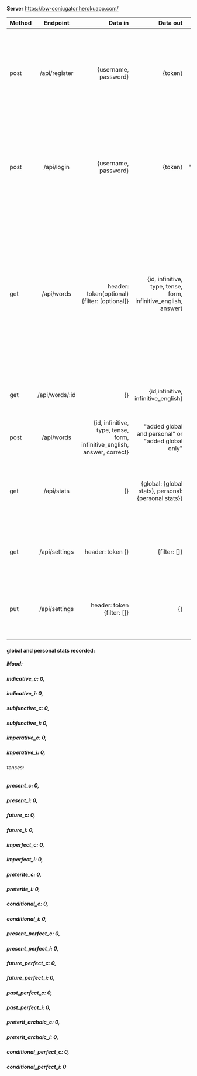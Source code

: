 **Server**
https://bw-conjugator.herokuapp.com/

| Method        | Endpoint      | Data in  | Data out | Example output| description|
| ------------- |:-------------:| -----:|  -----:|  -----:|  -----:|
| post | /api/register |  {username, password} | {token} | { "token": "eyJhbGciOiJIUzI1NiIsInR5cCI6IkpXVCJ9.eyJzdWJqZWN0Ijo1NywidXNlcm5hbWUiOiJ1c2VyIiwiYXV0aGVudGljYXRpb24iOiIkMmEkMTAkcnFSN3dPT1NJU3ZLb0xaSzhYcC5LdXlSbzFRbmdJV1k4ZG10YlB2Z0JuZFF6dnNwWnVBV08iLCJpYXQiOjE1NjM2NzczNDUsImV4cCI6MTU2Mzc2Mzc0NX0._RQwoHl_Yv7vNcdjEcT7hycf9W0C2ExURk4arlX-yOw" } | pass in a username and password and creates a new account for you and returns you a token to be stored and reused|
| post | /api/login | {username, password} | {token} | { "token":"eyJhbGciOiJIUzI1NiIsInR5cCI6IkpXVCJ9.eyJzdWJqZWN0Ijo1NywidXNlcm5hbWUiOiJ1c2VyIiwiYXV0aGVudGljYXRpb24iOiIkMmEkMTAkcnFSN3dPT1NJU3ZLb0xaSzhYcC5LdXlSbzFRbmdJV1k4ZG10YlB2Z0JuZFF6dnNwWnVBV08iLCJpYXQiOjE1NjM2NzczNDUsImV4cCI6MTU2Mzc2Mzc0NX0._RQwoHl_Yv7vNcdjEcT7hycf9W0C2ExURk4arlX-yOw" } | pass in a username and password and validates your user exist and password is correct then sends you a token to store
| get  | /api/words | header: token(optional) {filter: [optional]} | {id, infinitive, type, tense, form, infinitive_english, answer} | { "id": "154", "infinitive": "compartir", "type": "indicative", "tense": "present", "form": "usted", "infinitive_english": "to share; to divide [up]", "answer": "comparte" } | pass a token and get automatic filtering based on the users settings, or pass no token and just a filter key value and get filtering based on that, or pass nothing and get default values. |
| get | /api/words/:id | {} | {id,infinitive, infinitive_english} | { "id": "582", "infinitive": "sorprender", "infinitive_english": "to surprise, take by surprise, startle, amaze" } | pass an id in the url and get the word associated to that id | 
| post | /api/words | {id, infinitive, type, tense, form, infinitive_english, answer, correct} | "added global and personal" or "added global only" | pass in object recieved from get call with new key value correct (0,1) to udate global data. If you want to update account data must pass a token in the header (token: token)
| get | /api/stats | {} | {global: {global stats}, personal: {personal stats}} | { "globals": { "total": "1446", "correct": "496", "indicative_c": "496", "indicative_i": "951", "subjunctive_c": "0", "subjunctive_i": "2", "imperative_c": "0", "imperative_i": "0", "present_c": "339", "present_i": "528", "future_c": "2", "future_i": "2", "imperfect_c": "0", "imperfect_i": "1", "preterite_c": "141", "preterite_i": "391", "conditional_c": "0", "conditional_i": "0", "present_perfect_c": "0", "present_perfect_i": "2", "future_perfect_c": "0", "future_perfect_i": "2", "past_perfect_c": "4", "past_perfect_i": "19", "preterite_archaic_c": "10", "preterite_archaic_i": "0", "conditional_perfect_c": "0", "conditional_perfect_i": "8", "best_streaks": [ { "username": "spanish_perfect", "best_streak": 21 }, { "username": "AmICool", "best_streak": 16 }, { "username": "Bahia_M_Duran", "best_streak": 16 }, { "username": "FlashGoofy", "best_streak": 16 }, { "username": "ProSpanish", "best_streak": 15 } ] }, "personal": { "id": 57, "username": "user", "current_streak": 0, "best_streak": 0, "filter": "imperative,subjunctive,future,imperfect,conditional,present_perfect,future_perfect,past_perfect,preterite_archaic,conditional_perfect", "daily_goal": 50, "daily_progress": 0, "total": 0, "correct": 0, "indicative_c": null, "subjunctive_c": null, "imperative_c": null, "indicative_i": null, subjunctive_i": null, "imperative_i": null, "present_c": null, "present_i": null, "future_c": null, "future_i": null, "imperfect_c": null, "imperfect_i": null, "preterite_c": null, "preterite_i": null, "conditional_c": null, "conditional_i": null, "present_perfect_c": null, "present_perfect_i": null, "future_perfect_c": null, "future_perfect_i": null, "past_perfect_c": null, "past_perfect_i": null, "preterite_archaic_c": null, "preterite_archaic_i": null, "conditional_perfect_c": null, "conditional_perfect_i": null, "streak_position": 0, "percent_position": 0 } } | will pass back global stats always and pass back personal stats if token is recieved.
| get | /api/settings | header: token {} | {filter: []} | { "filter": [ "imperative", "subjunctive", "future", "imperfect", "conditional", "present_perfect", "future_perfect", "past_perfect", "preterite_archaic", "conditional_perfect" ] } | give a token and get the settings that have been set by this user |
| put | /api/settings | header: token {filter: []} | {} | { "filter": [ "future", "imperfect", "conditional", "present_perfect", "future_perfect", "past_perfect" ] } | give a token and an array of string filters to update the users settings |


#### global and personal stats recorded:
##### Mood:
##### indicative_c: 0,
##### indicative_i: 0,
##### subjunctive_c: 0,
##### subjunctive_i: 0,
##### imperative_c: 0,
##### imperative_i: 0,

###### tenses:
##### present_c: 0,
##### present_i: 0,
##### future_c: 0,
##### future_i: 0,
##### imperfect_c: 0,
##### imperfect_i: 0,
##### preterite_c: 0,
##### preterite_i: 0,
##### conditional_c: 0,
##### conditional_i: 0,
##### present_perfect_c: 0,
##### present_perfect_i: 0,
##### future_perfect_c: 0,
##### future_perfect_i: 0,
##### past_perfect_c: 0,
##### past_perfect_i: 0,
##### preterit_archaic_c: 0,
##### preterit_archaic_i: 0,
##### conditional_perfect_c: 0,
##### conditional_perfect_i: 0
